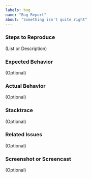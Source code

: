 ```yaml
---
labels: bug
name: "Bug Report"
about: "Something isn't quite right"
---
```

### Steps to Reproduce

(List or Description)

### Expected Behavior

(Optional)

### Actual Behavior

(Optional)

### Stacktrace

(Optional)

### Related Issues

(Optional)

### Screenshot or Screencast

(Optional)

